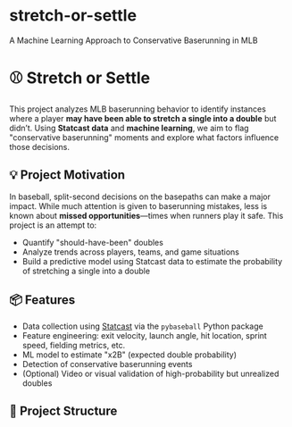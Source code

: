 # stretch-or-settle
A Machine Learning Approach to Conservative Baserunning in MLB

# ⚾ Stretch or Settle

This project analyzes MLB baserunning behavior to identify instances where a player **may have been able to stretch a single into a double** but didn’t. Using **Statcast data** and **machine learning**, we aim to flag "conservative baserunning" moments and explore what factors influence those decisions.

## 💡 Project Motivation

In baseball, split-second decisions on the basepaths can make a major impact. While much attention is given to baserunning mistakes, less is known about **missed opportunities**—times when runners play it safe. This project is an attempt to:

- Quantify "should-have-been" doubles
- Analyze trends across players, teams, and game situations
- Build a predictive model using Statcast data to estimate the probability of stretching a single into a double

## 📦 Features

- Data collection using [Statcast](https://baseballsavant.mlb.com/statcast_search) via the `pybaseball` Python package
- Feature engineering: exit velocity, launch angle, hit location, sprint speed, fielding metrics, etc.
- ML model to estimate "x2B" (expected double probability)
- Detection of conservative baserunning events
- (Optional) Video or visual validation of high-probability but unrealized doubles

## 📁 Project Structure

